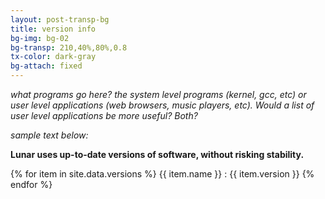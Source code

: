 ```yaml
---
layout: post-transp-bg
title: version info
bg-img: bg-02
bg-transp: 210,40%,80%,0.8
tx-color: dark-gray
bg-attach: fixed
---
```


_what programs go here? the system level programs (kernel, gcc, etc) or user level applications (web browsers, music players, etc).
Would a list of user level applications be more useful? Both?_

_sample text below:_

**Lunar uses up-to-date versions of software, without risking stability.**

{% for item in site.data.versions %}
    {{ item.name }} : {{ item.version }}
{% endfor %}
